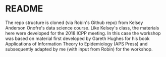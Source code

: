 # README
The repo structure is cloned (via Robin's Github repo) from Kelsey Anderson Onofre's data science course.  Like Kelsey's class, the materials here were developed for the 2018 ICPP meeting.  In this case the workshop was based on material first developed by Gareth Hughes for his book Applications of Information Theory to Epidemiology (APS Press) and subsequently adapted by me (with input from Robin) for the workshop.
